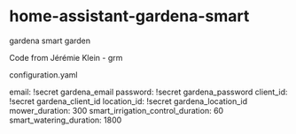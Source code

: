 # home-assistant-gardena-smart
gardena smart garden

Code from Jérémie Klein - grm


configuration.yaml
<p>
email: !secret gardena_email
password: !secret gardena_password
client_id: !secret gardena_client_id
location_id: !secret gardena_location_id
mower_duration: 300
smart_irrigation_control_duration: 60
smart_watering_duration: 1800
</p>
